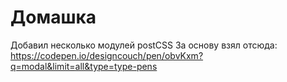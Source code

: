 # Домашка
Добавил несколько модулей postCSS
За основу взял отсюда: https://codepen.io/designcouch/pen/obvKxm?q=modal&limit=all&type=type-pens
